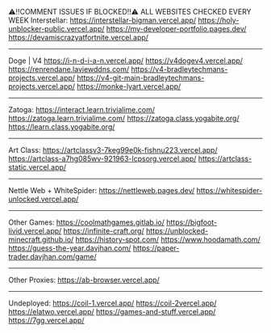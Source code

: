 ⚠️‼️COMMENT ISSUES IF BLOCKED‼️⚠️
 ALL WEBSITES CHECKED EVERY WEEK
Interstellar:
https://interstellar-bigman.vercel.app/
https://holy-unblocker-public.vercel.app/
https://my-developer-portfolio.pages.dev/
https://devamiscrazyatfortnite.vercel.app/
______________________________________________
Doge | V4
https://i-n-d-i-a-n.vercel.app/
https://v4dogev4.vercel.app/
https://renrendane.laviewddns.com/
https://v4-bradleytechmans-projects.vercel.app/
https://v4-git-main-bradleytechmans-projects.vercel.app/
https://monke-lyart.vercel.app/
______________________________________________
Zatoga:
https://interact.learn.trivialime.com/
https://zatoga.learn.trivialime.com/
https://zatoga.class.yogabite.org/
https://learn.class.yogabite.org/
______________________________________________
Art Class:
https://artclassv3-7keg99e0k-fishnu223.vercel.app/
https://artclass-a7hg085wv-921963-lcpsorg.vercel.app/
https://artclass-static.vercel.app/
______________________________________________
Nettle Web + WhiteSpider:
https://nettleweb.pages.dev/
https://whitespider-unlocked.vercel.app/
______________________________________________
Other Games:
https://coolmathgames.gitlab.io/
https://bigfoot-livid.vercel.app/
https://infinite-craft.org/
https://unblocked-minecraft.github.io/
https://history-spot.com/
https://www.hoodamath.com/
https://guess-the-year.davjhan.com/
https://paper-trader.davjhan.com/game/
_____________________________________________
Other Proxies:
https://ab-browser.vercel.app/
_____________________________________________
Undeployed:
https://coil-1.vercel.app/
https://coil-2vercel.app/
https://elatwo.vercel.app/
https://games-and-stuff.vercel.app/
https://7gg.vercel.app/
